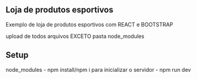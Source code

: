 ## Loja de produtos esportivos
Exemplo de loja de produtos esportivos com REACT e BOOTSTRAP

upload de todos arquivos EXCETO pasta node_modules

## Setup
node_modules - npm install/npm i
para inicializar o servidor - npm run dev
